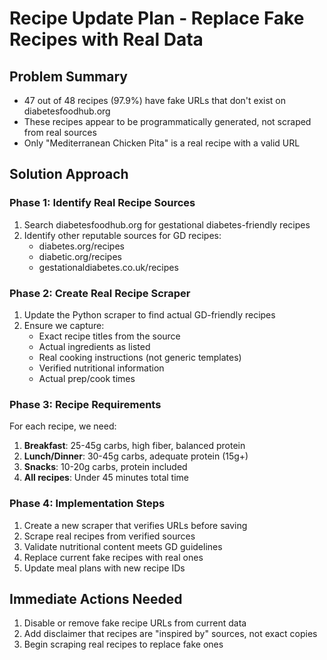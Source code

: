 # Recipe Update Plan - Replace Fake Recipes with Real Data

## Problem Summary

- 47 out of 48 recipes (97.9%) have fake URLs that don't exist on diabetesfoodhub.org
- These recipes appear to be programmatically generated, not scraped from real sources
- Only "Mediterranean Chicken Pita" is a real recipe with a valid URL

## Solution Approach

### Phase 1: Identify Real Recipe Sources

1. Search diabetesfoodhub.org for gestational diabetes-friendly recipes
2. Identify other reputable sources for GD recipes:
   - diabetes.org/recipes
   - diabetic.org/recipes
   - gestationaldiabetes.co.uk/recipes

### Phase 2: Create Real Recipe Scraper

1. Update the Python scraper to find actual GD-friendly recipes
2. Ensure we capture:
   - Exact recipe titles from the source
   - Actual ingredients as listed
   - Real cooking instructions (not generic templates)
   - Verified nutritional information
   - Actual prep/cook times

### Phase 3: Recipe Requirements

For each recipe, we need:

1. **Breakfast**: 25-45g carbs, high fiber, balanced protein
2. **Lunch/Dinner**: 30-45g carbs, adequate protein (15g+)
3. **Snacks**: 10-20g carbs, protein included
4. **All recipes**: Under 45 minutes total time

### Phase 4: Implementation Steps

1. Create a new scraper that verifies URLs before saving
2. Scrape real recipes from verified sources
3. Validate nutritional content meets GD guidelines
4. Replace current fake recipes with real ones
5. Update meal plans with new recipe IDs

## Immediate Actions Needed

1. Disable or remove fake recipe URLs from current data
2. Add disclaimer that recipes are "inspired by" sources, not exact copies
3. Begin scraping real recipes to replace fake ones
